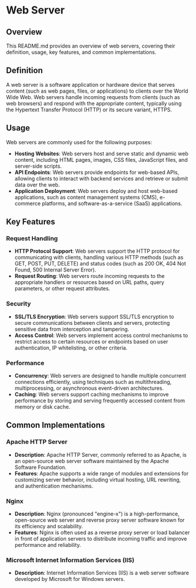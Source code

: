 # Web Server

## Overview

This README.md provides an overview of web servers, covering their definition, usage, key features, and common implementations.

## Definition

A web server is a software application or hardware device that serves content (such as web pages, files, or applications) to clients over the World Wide Web. Web servers handle incoming requests from clients (such as web browsers) and respond with the appropriate content, typically using the Hypertext Transfer Protocol (HTTP) or its secure variant, HTTPS.

## Usage

Web servers are commonly used for the following purposes:

- **Hosting Websites**: Web servers host and serve static and dynamic web content, including HTML pages, images, CSS files, JavaScript files, and server-side scripts.
- **API Endpoints**: Web servers provide endpoints for web-based APIs, allowing clients to interact with backend services and retrieve or submit data over the web.
- **Application Deployment**: Web servers deploy and host web-based applications, such as content management systems (CMS), e-commerce platforms, and software-as-a-service (SaaS) applications.

## Key Features

### Request Handling

- **HTTP Protocol Support**: Web servers support the HTTP protocol for communicating with clients, handling various HTTP methods (such as GET, POST, PUT, DELETE) and status codes (such as 200 OK, 404 Not Found, 500 Internal Server Error).
- **Request Routing**: Web servers route incoming requests to the appropriate handlers or resources based on URL paths, query parameters, or other request attributes.

### Security

- **SSL/TLS Encryption**: Web servers support SSL/TLS encryption to secure communications between clients and servers, protecting sensitive data from interception and tampering.
- **Access Control**: Web servers implement access control mechanisms to restrict access to certain resources or endpoints based on user authentication, IP whitelisting, or other criteria.

### Performance

- **Concurrency**: Web servers are designed to handle multiple concurrent connections efficiently, using techniques such as multithreading, multiprocessing, or asynchronous event-driven architectures.
- **Caching**: Web servers support caching mechanisms to improve performance by storing and serving frequently accessed content from memory or disk cache.

## Common Implementations

### Apache HTTP Server

- **Description**: Apache HTTP Server, commonly referred to as Apache, is an open-source web server software maintained by the Apache Software Foundation.
- **Features**: Apache supports a wide range of modules and extensions for customizing server behavior, including virtual hosting, URL rewriting, and authentication mechanisms.

### Nginx

- **Description**: Nginx (pronounced "engine-x") is a high-performance, open-source web server and reverse proxy server software known for its efficiency and scalability.
- **Features**: Nginx is often used as a reverse proxy server or load balancer in front of application servers to distribute incoming traffic and improve performance and reliability.

### Microsoft Internet Information Services (IIS)

- **Description**: Internet Information Services (IIS) is a web server software developed by Microsoft for Windows servers.
